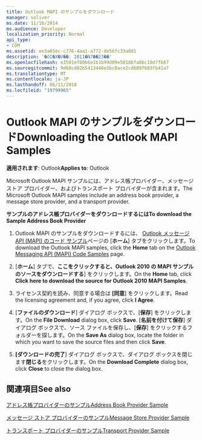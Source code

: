 ```yaml
---
title: Outlook MAPI のサンプルをダウンロード
manager: soliver
ms.date: 11/16/2014
ms.audience: Developer
localization_priority: Normal
api_type:
- COM
ms.assetid: ee3a65ec-c776-4aa1-a772-de56fc33a8d1
description: '�ŏI�X�V��: 2011�N7��23��'
ms.openlocfilehash: e3501ef80b6e1b1b99d09e50186fa0bc10d7fb67
ms.sourcegitcommit: 9d60cd82b5413446e5bc8ace2cd689f683fb41a7
ms.translationtype: MT
ms.contentlocale: ja-JP
ms.lasthandoff: 06/11/2018
ms.locfileid: "19799965"
---
```

# <a name="downloading-the-outlook-mapi-samples"></a><span data-ttu-id="6bdce-103">Outlook MAPI のサンプルをダウンロード</span><span class="sxs-lookup"><span data-stu-id="6bdce-103">Downloading the Outlook MAPI Samples</span></span>

  
  
<span data-ttu-id="6bdce-104">**適用されます**: Outlook</span><span class="sxs-lookup"><span data-stu-id="6bdce-104">**Applies to**: Outlook</span></span> 
  
<span data-ttu-id="6bdce-105">Microsoft Outlook MAPI サンプルには、アドレス帳プロバイダー、メッセージ ストア プロバイダー、およびトランスポート プロバイダーが含まれます。</span><span class="sxs-lookup"><span data-stu-id="6bdce-105">The Microsoft Outlook MAPI samples include an address book provider, a message store provider, and a transport provider.</span></span>
  
 <span data-ttu-id="6bdce-106">**サンプルのアドレス帳プロバイダーをダウンロードするには**</span><span class="sxs-lookup"><span data-stu-id="6bdce-106">**To download the Sample Address Book Provider**</span></span>
  
1. <span data-ttu-id="6bdce-107">Outlook MAPI のサンプルをダウンロードするには、 [Outlook メッセージ API (MAPI) のコード サンプル](http://ol2010mapisamples.codeplex.com/)ページの [**ホーム**] タブをクリックします。</span><span class="sxs-lookup"><span data-stu-id="6bdce-107">To download the Outlook MAPI samples, click the **Home** tab on the [Outlook Messaging API (MAPI) Code Samples](http://ol2010mapisamples.codeplex.com/) page.</span></span> 
    
2. <span data-ttu-id="6bdce-108">[**ホーム**] タブで、**ここをクリックすると、Outlook 2010 の MAPI サンプルのソースをダウンロードする**] をクリックします。</span><span class="sxs-lookup"><span data-stu-id="6bdce-108">On the **Home** tab, click **Click here to download the source for Outlook 2010 MAPI Samples**.</span></span>
    
3. <span data-ttu-id="6bdce-109">ライセンス契約を読み、同意する場合は **[同意**] をクリックします。</span><span class="sxs-lookup"><span data-stu-id="6bdce-109">Read the licensing agreement and, if you agree, click **I Agree**.</span></span>
    
4. <span data-ttu-id="6bdce-110">[**ファイルのダウンロード**] ダイアログ ボックスで、[**保存**] をクリックします。</span><span class="sxs-lookup"><span data-stu-id="6bdce-110">On the **File Download** dialog box, click **Save**.</span></span> <span data-ttu-id="6bdce-111">[**名前を付けて保存**] ダイアログ ボックスで、ソース ファイルを保存し、[**保存**] をクリックするフォルダーを探します。</span><span class="sxs-lookup"><span data-stu-id="6bdce-111">On the **Save As** dialog box, locate the folder in which you want to save the source files and then click **Save**.</span></span>
    
5. <span data-ttu-id="6bdce-112">**[ダウンロードの完了**] ダイアログ ボックスで、ダイアログ ボックスを閉じます**閉じる**をクリックします。</span><span class="sxs-lookup"><span data-stu-id="6bdce-112">On the **Download Complete** dialog box, click **Close** to close the dialog box.</span></span> 
    
## <a name="see-also"></a><span data-ttu-id="6bdce-113">関連項目</span><span class="sxs-lookup"><span data-stu-id="6bdce-113">See also</span></span>



[<span data-ttu-id="6bdce-114">アドレス帳プロバイダーのサンプル</span><span class="sxs-lookup"><span data-stu-id="6bdce-114">Address Book Provider Sample</span></span>](address-book-provider-sample.md)
  
[<span data-ttu-id="6bdce-115">メッセージ ストア プロバイダーのサンプル</span><span class="sxs-lookup"><span data-stu-id="6bdce-115">Message Store Provider Sample</span></span>](message-store-provider-sample.md)
  
[<span data-ttu-id="6bdce-116">トランスポート プロバイダーのサンプル</span><span class="sxs-lookup"><span data-stu-id="6bdce-116">Transport Provider Sample</span></span>](transport-provider-sample.md)

